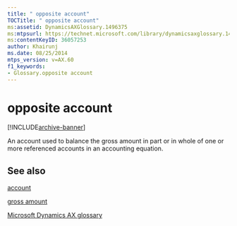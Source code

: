 ```yaml
---
title: " opposite account"
TOCTitle: " opposite account"
ms:assetid: DynamicsAXGlossary.1496375
ms:mtpsurl: https://technet.microsoft.com/library/dynamicsaxglossary.1496375(v=AX.60)
ms:contentKeyID: 36057253
author: Khairunj
ms.date: 08/25/2014
mtps_version: v=AX.60
f1_keywords:
- Glossary.opposite account
---
```


# opposite account


[!INCLUDE[archive-banner](includes/archive-banner.md)]

An account used to balance the gross amount in part or in whole of one or more referenced accounts in an accounting equation.

## See also

[account](account.md)

[gross amount](gross-amount.md)

[Microsoft Dynamics AX glossary](glossary/microsoft-dynamics-ax-glossary.md)

  


